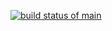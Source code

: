 [![build status of main](https://travis-ci.org/estowe/hw01_testing_triangle_classification.svg?branch=main)](https://travis-ci.org/estowe/hw01_testing_triangle_classification)
